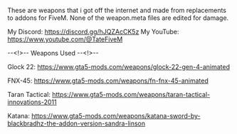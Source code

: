 These are weapons that i got off the internet and made from replacements to addons for FiveM.  None of the weapon.meta files are edited for damage.

My Discord: https://discord.gg/hJQZAcCK5z
My YouTube: https://www.youtube.com/@TateFiveM

--<!>-- Weapons Used --<!>--

Glock 22: https://www.gta5-mods.com/weapons/glock-22-gen-4-animated

FNX-45: https://www.gta5-mods.com/weapons/fn-fnx-45-animated

Taran Tactical: https://www.gta5-mods.com/weapons/taran-tactical-innovations-2011

Katana: https://www.gta5-mods.com/weapons/katana-sword-by-blackbradhz-the-addon-version-sandra-linson
